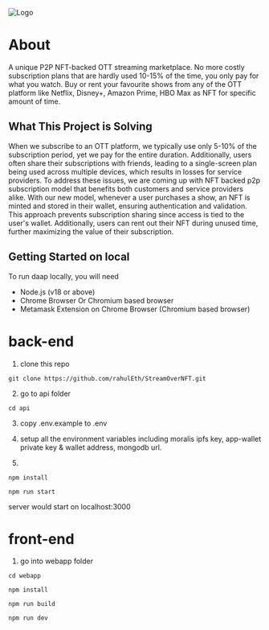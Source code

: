 ![Logo](docs/)

# About

A unique P2P NFT-backed OTT streaming marketplace. No more costly subscription plans that are hardly used 10-15% of the time, you only pay for what you watch. Buy or rent your favourite shows from any of the OTT platform like Netflix, Disney+, Amazon Prime, HBO Max as NFT for specific amount of time.

## What This Project is Solving

When we subscribe to an OTT platform, we typically use only 5-10% of the subscription period, yet we pay for the entire duration. Additionally, users often share their subscriptions with friends, leading to a single-screen plan being used across multiple devices, which results in losses for service providers. To address these issues, we are coming up with NFT backed p2p subscription model that benefits both customers and service providers alike.
With our new model, whenever a user purchases a show, an NFT is minted and stored in their wallet, ensuring authentication and validation. This approach prevents subscription sharing since access is tied to the user's wallet. Additionally, users can rent out their NFT during unused time, further maximizing the value of their subscription.
## Getting Started on local 

To run daap locally, you will need

- Node.js (v18 or above)
- Chrome Browser Or Chromium based browser
- Metamask Extension on Chrome Browser (Chromium based browser)

# back-end

1. clone this repo

```
git clone https://github.com/rahulEth/StreamOverNFT.git
```

2.  go to api folder

```
cd api
```

3. copy .env.example to .env 

4. setup all the environment variables including moralis ipfs key, app-wallet private key
& wallet address, mongodb url.

5. 
```
npm install

npm run start

```
server would start on localhost:3000

# front-end

1. go into webapp folder

```
cd webapp

npm install

npm run build

npm run dev

```



